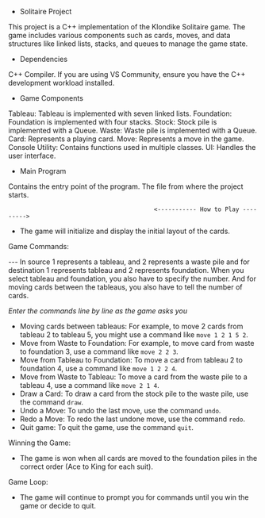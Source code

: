 - Solitaire Project

This project is a C++ implementation of the Klondike Solitaire game. The game includes various components such as cards, moves, and data structures like linked lists, stacks, and queues to manage the game state.

- Dependencies

C++ Compiler.
If you are using VS Community, ensure you have the C++ development workload installed.

- Game Components

Tableau: Tableau is implemented with seven linked lists.
Foundation: Foundation is implemented with four stacks.
Stock: Stock pile is implemented with a Queue.
Waste: Waste pile is implemented with a Queue.
Card: Represents a playing card.
Move: Represents a move in the game.
Console Utility: Contains functions used in multiple classes.
UI: Handles the user interface.

- Main Program

Contains the entry point of the program. The file from where the project starts.


                                             <----------- How to Play --------->

- The game will initialize and display the initial layout of the cards.

Game Commands:

   --- In source 1 represents a tableau, and 2 represents a waste pile and for destination 1 represents tableau and 2 represents foundation. When you select tableau and foundation, you also have to specify the number. And for moving cards between the tableaus, you also have to tell the number of cards.
    
   *Enter the commands line by line as the game asks you*

   - Moving cards between tableaus: For example, to move 2 cards from tableau 2 to tableau 5, you might use a command like `move 1 2 1 5 2`.
   - Move from Waste to Foundation: For example, to move card from waste to foundation 3, use a command like `move 2 2 3`.
   - Move from Tableau to Foundation: To move a card from tableau 2 to foundation 4, use a command like `move 1 2 2 4`.
   - Move from Waste to Tableau: To move a card from the waste pile to a tableau 4, use a command like `move 2 1 4`.
   - Draw a Card: To draw a card from the stock pile to the waste pile, use the command `draw`.
   - Undo a Move: To undo the last move, use the command `undo`.
   - Redo a Move: To redo the last undone move, use the command `redo`.
   - Quit game: To quit the game, use the command `quit`.

Winning the Game:
   - The game is won when all cards are moved to the foundation piles in the correct order (Ace to King for each suit).

Game Loop:
   - The game will continue to prompt you for commands until you win the game or decide to quit.

